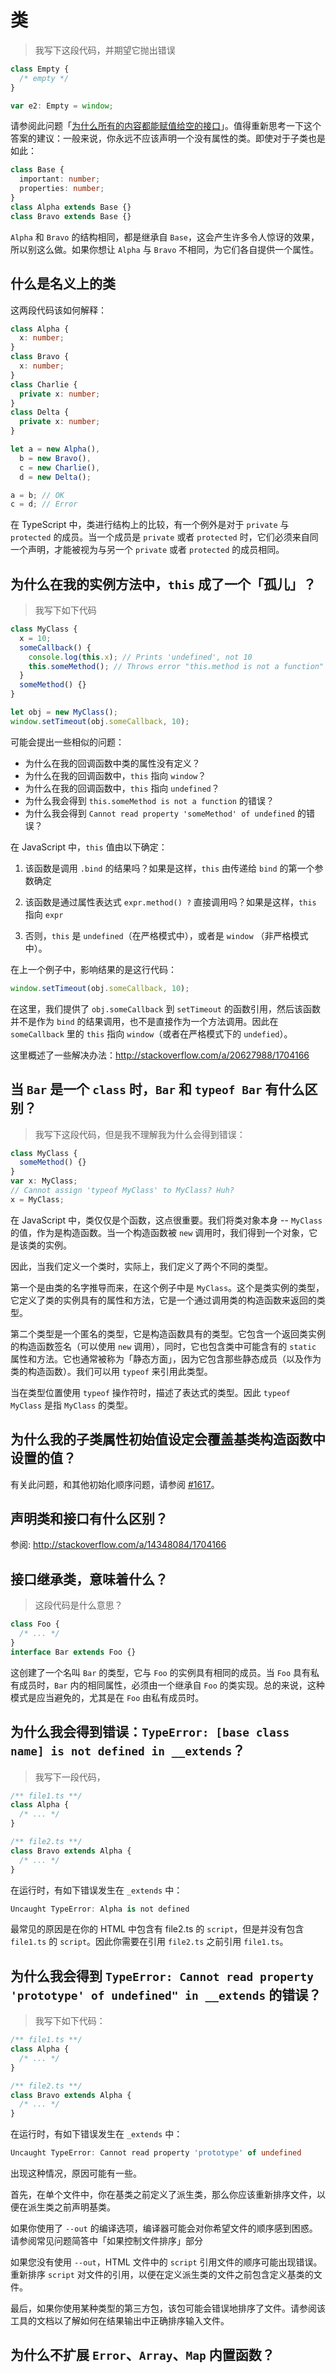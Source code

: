 # 类

> 我写下这段代码，并期望它抛出错误

```ts
class Empty {
  /* empty */
}

var e2: Empty = window;
```

请参阅此问题「[为什么所有的内容都能赋值给空的接口](./type-system-behavior.html#为什么所有的类型，都能赋值给一个空的接口？)」。值得重新思考一下这个答案的建议：一般来说，你永远不应该声明一个没有属性的类。即使对于子类也是如此：

```ts
class Base {
  important: number;
  properties: number;
}
class Alpha extends Base {}
class Bravo extends Base {}
```

`Alpha` 和 `Bravo` 的结构相同，都是继承自 `Base`，这会产生许多令人惊讶的效果，所以别这么做。如果你想让 `Alpha` 与 `Bravo` 不相同，为它们各自提供一个属性。

## 什么是名义上的类

这两段代码该如何解释：

```ts
class Alpha {
  x: number;
}
class Bravo {
  x: number;
}
class Charlie {
  private x: number;
}
class Delta {
  private x: number;
}

let a = new Alpha(),
  b = new Bravo(),
  c = new Charlie(),
  d = new Delta();

a = b; // OK
c = d; // Error
```

在 TypeScript 中，类进行结构上的比较，有一个例外是对于 `private` 与 `protected` 的成员。当一个成员是 `private` 或者 `protected` 时，它们必须来自同一个声明，才能被视为与另一个 `private` 或者 `protected` 的成员相同。

## 为什么在我的实例方法中，`this` 成了一个「孤儿」？

> 我写下如下代码

```ts
class MyClass {
  x = 10;
  someCallback() {
    console.log(this.x); // Prints 'undefined', not 10
    this.someMethod(); // Throws error "this.method is not a function"
  }
  someMethod() {}
}

let obj = new MyClass();
window.setTimeout(obj.someCallback, 10);
```

可能会提出一些相似的问题：

- 为什么在我的回调函数中类的属性没有定义？
- 为什么在我的回调函数中，`this` 指向 `window`？
- 为什么在我的回调函数中，`this` 指向 `undefined`？
- 为什么我会得到 `this.someMethod is not a function` 的错误？
- 为什么我会得到 `Cannot read property 'someMethod' of undefined` 的错误？

在 JavaScript 中，`this` 值由以下确定：

1. 该函数是调用 `.bind` 的结果吗？如果是这样，`this` 由传递给 `bind` 的第一个参数确定

2. 该函数是通过属性表达式 `expr.method() ?` 直接调用吗？如果是这样，`this` 指向 `expr`

3. 否则，`this` 是 `undefined`（在严格模式中），或者是 `window` （非严格模式中）。

在上一个例子中，影响结果的是这行代码：

```ts
window.setTimeout(obj.someCallback, 10);
```

在这里，我们提供了 `obj.someCallback` 到 `setTimeout` 的函数引用，然后该函数并不是作为 `bind` 的结果调用，也不是直接作为一个方法调用。因此在 `someCallback` 里的 `this` 指向 `window`（或者在严格模式下的 `undefied`）。

这里概述了一些解决办法：http://stackoverflow.com/a/20627988/1704166

## 当 `Bar` 是一个 `class` 时，`Bar` 和 `typeof Bar` 有什么区别？

> 我写下这段代码，但是我不理解我为什么会得到错误：

```ts
class MyClass {
  someMethod() {}
}
var x: MyClass;
// Cannot assign 'typeof MyClass' to MyClass? Huh?
x = MyClass;
```

在 JavaScript 中，类仅仅是个函数，这点很重要。我们将类对象本身 -- `MyClass` 的值，作为是构造函数。当一个构造函数被 `new` 调用时，我们得到一个对象，它是该类的实例。

因此，当我们定义一个类时，实际上，我们定义了两个不同的类型。

第一个是由类的名字推导而来，在这个例子中是 `MyClass`。这个是类实例的类型，它定义了类的实例具有的属性和方法，它是一个通过调用类的构造函数来返回的类型。

第二个类型是一个匿名的类型，它是构造函数具有的类型。它包含一个返回类实例的构造函数签名（可以使用 `new` 调用），同时，它也包含类中可能含有的 `static` 属性和方法。它也通常被称为「静态方面」，因为它包含那些静态成员（以及作为类的构造函数）。我们可以用 `typeof` 来引用此类型。

当在类型位置使用 `typeof` 操作符时，描述了表达式的类型。因此 `typeof MyClass` 是指 `MyClass` 的类型。

## 为什么我的子类属性初始值设定会覆盖基类构造函数中设置的值？

有关此问题，和其他初始化顺序问题，请参阅 [#1617](https://github.com/Microsoft/TypeScript/issues/1617)。

## 声明类和接口有什么区别？

参阅: http://stackoverflow.com/a/14348084/1704166

## 接口继承类，意味着什么？

> 这段代码是什么意思？

```ts
class Foo {
  /* ... */
}
interface Bar extends Foo {}
```

这创建了一个名叫 `Bar` 的类型，它与 `Foo` 的实例具有相同的成员。当 `Foo` 具有私有成员时，`Bar` 内的相同属性，必须由一个继承自 `Foo` 的类实现。总的来说，这种模式是应当避免的，尤其是在 `Foo` 由私有成员时。

## 为什么我会得到错误：`TypeError: [base class name] is not defined in __extends`？

> 我写下一段代码，

```ts
/** file1.ts **/
class Alpha {
  /* ... */
}

/** file2.ts **/
class Bravo extends Alpha {
  /* ... */
}
```

在运行时，有如下错误发生在 `_extends` 中：

```ts
Uncaught TypeError: Alpha is not defined
```

最常见的原因是在你的 HTML 中包含有 file2.ts 的 `script`，但是并没有包含 `file1.ts` 的 `script`。因此你需要在引用 `file2.ts` 之前引用 `file1.ts`。

## 为什么我会得到 `TypeError: Cannot read property 'prototype' of undefined" in __extends` 的错误？

> 我写下如下代码：

```ts
/** file1.ts **/
class Alpha {
  /* ... */
}

/** file2.ts **/
class Bravo extends Alpha {
  /* ... */
}
```

在运行时，有如下错误发生在 `_extends` 中：

```ts
Uncaught TypeError: Cannot read property 'prototype' of undefined
```

出现这种情况，原因可能有一些。

首先，在单个文件中，你在基类之前定义了派生类，那么你应该重新排序文件，以便在派生类之前声明基类。

如果你使用了 `--out` 的编译选项，编译器可能会对你希望文件的顺序感到困惑。请参阅常见问题简答中「如果控制文件排序」部分

如果您没有使用 `--out`，HTML 文件中的 `script` 引用文件的顺序可能出现错误。重新排序 `script` 对文件的引用，以便在定义派生类的文件之前包含定义基类的文件。

最后，如果你使用某种类型的第三方包，该包可能会错误地排序了文件。请参阅该工具的文档以了解如何在结果输出中正确排序输入文件。

## 为什么不扩展 `Error`、`Array`、`Map` 内置函数？

